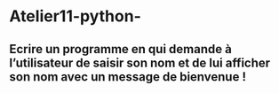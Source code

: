 # Atelier11-python-
## Ecrire un programme en  qui demande à l’utilisateur de saisir son nom et de lui afficher son nom avec un message de bienvenue !
